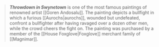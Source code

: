 > ***Throwdown in Swynetown*** is one of the most famous paintings of renowned artist [[Goren Andosalu]]. The painting depicts a bullfight in which a furious [[Aurochs|aurochs]], wounded but undefeated, confront a bullfighter after having ravaged over a dozen other men, while the crowd cheers the fight on. The painting was purchased by a member of the [[House Foxglove|Foxglove]] merchant family of [[Magnimar]].








